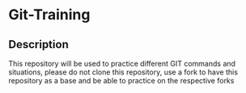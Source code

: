 # Git-Training

## Description
This repository will be used to practice different GIT commands and situations,
please do not clone this repository, use a fork to have this repository as a
base and be able to practice on the respective forks

